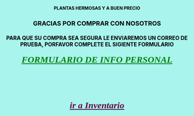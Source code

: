 <html style="
    background-color: rgb(18 230 210 / 36%);
    COLOR: rgb(0 0 0);
    FONT-FAMILY: 'Google Sans';
    TEXT-ALIGN: center;
"><head>
        <h2 style="FONT-SIZE: smaller;">PLANTAS HERMOSAS Y A BUEN PRECIO</h2>

<h3>GRACIAS POR COMPRAR CON NOSOTROS</h3>
<h4>PARA QUE SU COMPRA SEA SEGURA LE ENVIAREMOS UN CORREO DE PRUEBA, PORFAVOR COMPLETE EL SIGIENTE FORMULARIO</h4>
<h5><a href="https://forms.gle/w9jYBSEFetNFa1PW7" target="_self" style="
    font-size: x-large;
    font-family: -webkit-pictograph;
    color: GREEN;
    text-decoration: underline;
    font-style: italic;
">FORMULARIO DE INFO PERSONAL</a></h5>
<br>
<br>
<br> 
<h5><a href="https://upandreacornejo.github.io/proyecto/" target="_self" style="
    font-size: x-large;
    font-family: fantasy;
    color: rgb(95 7 68);
    text-decoration: underline;
    font-style: italic;
">ir a Inventario</a></h5>

<p></p>



</body></html>
